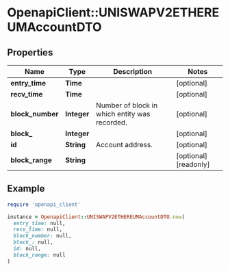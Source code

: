 # OpenapiClient::UNISWAPV2ETHEREUMAccountDTO

## Properties

| Name | Type | Description | Notes |
| ---- | ---- | ----------- | ----- |
| **entry_time** | **Time** |  | [optional] |
| **recv_time** | **Time** |  | [optional] |
| **block_number** | **Integer** | Number of block in which entity was recorded. | [optional] |
| **block_** | **Integer** |  | [optional] |
| **id** | **String** | Account address. | [optional] |
| **block_range** | **String** |  | [optional][readonly] |

## Example

```ruby
require 'openapi_client'

instance = OpenapiClient::UNISWAPV2ETHEREUMAccountDTO.new(
  entry_time: null,
  recv_time: null,
  block_number: null,
  block_: null,
  id: null,
  block_range: null
)
```

